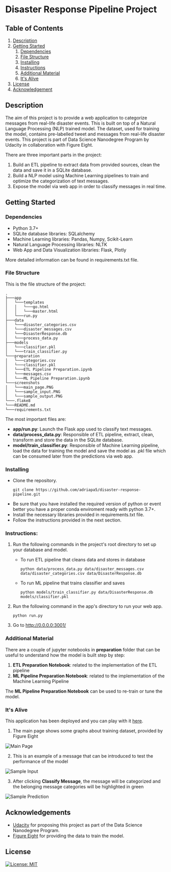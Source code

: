 # Disaster Response Pipeline Project

## Table of Contents
1. [Description](#description)
2. [Getting Started](#getting_started)
	1. [Dependencies](#dependencies)
	2. [File Structure](#file_structure)
	3. [Installing](#installation)
    4. [Instructions](#instructions)
	5. [Additional Material](#material)
    6. [It's Alive](#production)
3. [License](#license)
4. [Acknowledgement](#acknowledgement)


<a name="description"></a>
## Description
The aim of this project is to provide a web application to categorize messages from real-life disaster events. This is built on top of a Natural Language Processing (NLP) trained model. The dataset, used for training the model, contains pre-labelled tweet and messages from real-life disaster events. 
This project is part of Data Science Nanodegree Program by Udacity in collaboration with Figure Eight.

There are three important parts in the project:
1. Build an ETL pipeline to extract data from provided sources, clean the data and save it in a SQLite database.
2. Build a NLP model using Machine Learning pipelines to train and optimize the categorization of text messages.
3. Expose the model via web app in order to classify messages in real time.

<a name="getting_started"></a>
## Getting Started
<a name="dependencies"></a>
### Dependencies
* Python 3.7+
* SQLite database libraries: SQLalchemy
* Machine Learning libraries: Pandas, Numpy, Scikit-Learn
* Natural Language Processing libraries: NLTK
* Web App and Data Visualization libraries: Flask, Plotly

More detailed information can be found in requirements.txt file.
<a name="file_structure"></a>
### File Structure
This is the file structure of the project:
```
.
├───app
│   └───templates
│   │   └───go.html
│   │   └───master.html
│   └───run.py
├───data
│   └───disaster_categories.csv
│   └───disaster_messages.csv
│   └───DisasterResponse.db
│   └───process_data.py
├───models
│   └───classifier.pkl
│   └───train_classifier.py
└───preparation
│   └───categories.csv
│   └───classifier.pkl
│   └───ETL Pipeline Preparation.ipynb
│   └───messages.csv
│   └───ML Pipeline Preparation.ipynb
└───screenshots
│   └───main_page.PNG
│   └───sample_input.PNG
│   └───sample_output.PNG
└───.flake8
└───README.md
└───requirements.txt
```

The most important files are:
* **app/run.py**: Launch the Flask app used to classify text messages.
* **data/process_data.py**: Responsible of ETL pipeline, extract, clean, transform and store the data in the SQLite database.
* **model/train_classifier.py**: Responsible of Machine Learning pipeline, load the data for training the model and save the model as .pkl file which can be consumed later from the predictions via web app.

<a name="installation"></a>
### Installing
* Clone the repository.
    ```
    git clone https://github.com/adriapa5/disaster-response-pipeline.git
    ```
* Be sure that you have installed the required version of python or event better you have a proper conda enviroment ready with python 3.7+.
* Install the necessary libraries provided in requirements.txt file.
* Follow the instructions provided in the next section.

<a name="instructions"></a>
### Instructions:
1. Run the following commands in the project's root directory to set up your database and model.

    - To run ETL pipeline that cleans data and stores in database
        ```
        python data/process_data.py data/disaster_messages.csv data/disaster_categories.csv data/DisasterResponse.db
        ```
    - To run ML pipeline that trains classifier and saves
        ```
        python models/train_classifier.py data/DisasterResponse.db models/classifier.pkl
        ```

2. Run the following command in the app's directory to run your web app.
   ```
   python run.py
   ```

3. Go to http://0.0.0.0:3001/

<a name="material"></a>
### Additional Material

There are a couple of jupyter notebooks in **preparation** folder that can be useful to understand how the model is built step by step:
1. **ETL Preparation Notebook**: related to the implementation of the ETL pipeline
2. **ML Pipeline Preparation Notebook**: related to the implementation of the Machine Learning Pipeline

The **ML Pipeline Preparation Notebook** can be used to re-train or tune the model.

<a name="production"></a>
### It's Alive

This application has been deployed and you can play with it [here](https://disaster-response-pipeline-zkxgj.ondigitalocean.app/).

1. The main page shows some graphs about training dataset, provided by Figure Eight

![Main Page](screenshots/main_page.PNG)

2. This is an example of a message that can be introduced to test the performance of the model

![Sample Input](screenshots/sample_input.PNG)

3. After clicking **Classify Message**, the message will be categorized and the belonging message categories will be highlighted in green

![Sample Prediction](screenshots/sample_output.PNG)

<a name="acknowledgements"></a>
## Acknowledgements
* [Udacity](https://www.udacity.com/) for proposing this project as part of the Data Science Nanodegree Program.
* [Figure Eight](https://www.figure-eight.com/) for providing the data to train the model.
<a name="license"></a>
## License
[![License: MIT](https://img.shields.io/badge/License-MIT-yellow.svg)](https://opensource.org/licenses/MIT)
